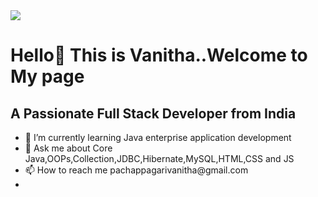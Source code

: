 <!DOCTYPE html>
<html lang="en">
<head>
  <meta charset="UTF-8">
  <meta name="viewport" content="width=device-width, initial-scale=1.0">
</head>
<body>
  <img src="https://encrypted-tbn0.gstatic.com/images?q=tbn:AN…-pFKthM3DrPNSG_9xH6cngedaF9ZB17UQdyXJwdQ&usqp=CAU">
  <h1>Hello👋 This is Vanitha..Welcome to My page</h1>
  <h2 align="centre">A Passionate Full Stack Developer from India</h2>
  <ul>
    <li>🌱 I’m currently learning Java enterprise application development</li>
    <li>💬 Ask me about Core Java,OOPs,Collection,JDBC,Hibernate,MySQL,HTML,CSS and JS</li>
    <li>📫 How to reach me pachappagarivanitha@gmail.com</li>
    <li></li>
  </ul>
</body>
</html>
